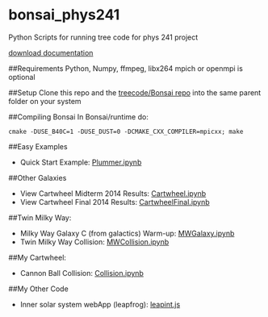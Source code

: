bonsai_phys241
==============

Python Scripts for running tree code for phys 241 project

[download documentation](https://github.com/fizxmike/bonsai_phys241/blob/master/doc/latex/refman.pdf?raw=true)

##Requirements
Python, Numpy, ffmpeg, libx264
mpich or openmpi is optional

##Setup
Clone this repo and the [treecode/Bonsai repo](https://github.com/fizxmike/Bonsai) into the same parent folder on your system

##Compiling Bonsai
In Bonsai/runtime do:

    cmake -DUSE_B40C=1 -DUSE_DUST=0 -DCMAKE_CXX_COMPILER=mpicxx; make

##Easy Examples
* Quick Start Example: [Plummer.ipynb](http://nbviewer.ipython.org/github/fizxmike/bonsai_phsy241/blob/master/Plummer.ipynb)

##Other Galaxies
* View Cartwheel Midterm 2014 Results: [Cartwheel.ipynb](http://nbviewer.ipython.org/github/fizxmike/bonsai_phsy241/blob/master/Cartwheel.ipynb)
* View Cartwheel Final 2014 Results: [CartwheelFinal.ipynb](http://nbviewer.ipython.org/github/fizxmike/bonsai_phsy241/blob/master/CartwheelFinal.ipynb)

##Twin Milky Way:
* Milky Way Galaxy C (from galactics) Warm-up: [MWGalaxy.ipynb](http://nbviewer.ipython.org/github/fizxmike/bonsai_phsy241/blob/master/MWGalaxy.ipynb)
* Twin Milky Way Collision: [MWCollision.ipynb](http://nbviewer.ipython.org/github/fizxmike/bonsai_phsy241/blob/master/MWCollision.ipynb)

##My Cartwheel:
* Cannon Ball Collision: [Collision.ipynb](http://nbviewer.ipython.org/github/fizxmike/bonsai_phsy241/blob/master/Collision.ipynb)

##My Other Code
* Inner solar system webApp (leapfrog): [leapint.js](https://googledrive.com/host/0By3y5bc79qIyU2c0WE4tQVFTZHM/leapFrog/leapint.htm)
